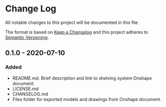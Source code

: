 # Change Log

All notable changes to this project will be documented in this file.

The format is based on [Keep a Changelog](http://keepachangelog.com/) and this project adheres to [Semantic Versioning](http://semver.org/).

## 0.1.0 - 2020-07-10
### Added
- README.md. Brief description and link to shelving system Onshape document.
- LICENSE.md
- CHANGELOG.md
- Files folder for exported models and drawings from Onshape document.
